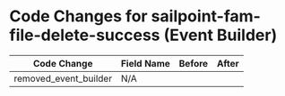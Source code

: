 # Code Changes for sailpoint-fam-file-delete-success (Event Builder)

| Code Change | Field Name | Before | After |
|-------------|------------|--------|-------|
| removed_event_builder | N/A |  |  |